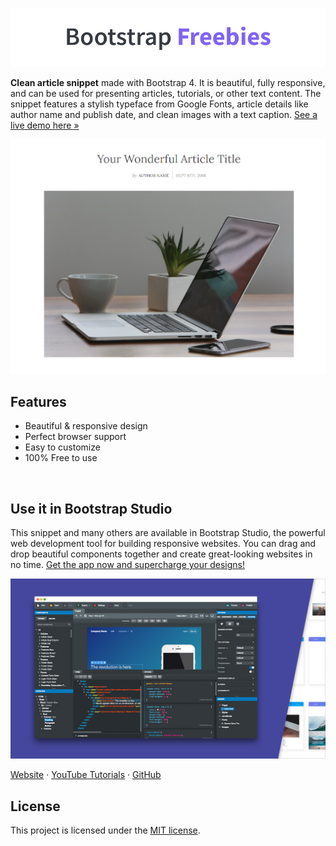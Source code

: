 

[![Bootstrap Freebies](/readme-images/github-bootstrap-freebies.png)](https://github.com/topics/bootstrap-freebies/) 

**Clean article snippet** made with Bootstrap 4. It is beautiful, fully responsive, and can be used for presenting articles, tutorials, or other text content. The snippet features a stylish typeface from Google Fonts, article details like author name and publish date, and clean images with a text caption. [See a live demo here &raquo;](https://epicbootstrap.com/snippets/article-clean)

[![Article Clean](/readme-images/screenshot.png)](https://epicbootstrap.com/snippets/article-clean) 

## Features

* Beautiful & responsive design
* Perfect browser support
* Easy to customize
* 100% Free to use

<br>

## Use it in Bootstrap Studio

This snippet and many others are available in Bootstrap Studio, the powerful web development tool for building responsive websites. You can drag and drop beautiful components together and create great-looking websites in no time. [Get the app now and supercharge your designs!](https://bootstrapstudio.io)

[![Bootstrap Studio Banner](/readme-images/bootstrap-studio-banner.jpg)](https://bootstrapstudio.io/)

[Website](https://bootstrapstudio.io/) &middot; [YouTube Tutorials](https://www.youtube.com/BootstrapStudioApp) &middot; [GitHub](https://github.com/bootstrapstudio) 

## License

This project is licensed under the [MIT license](LICENSE).